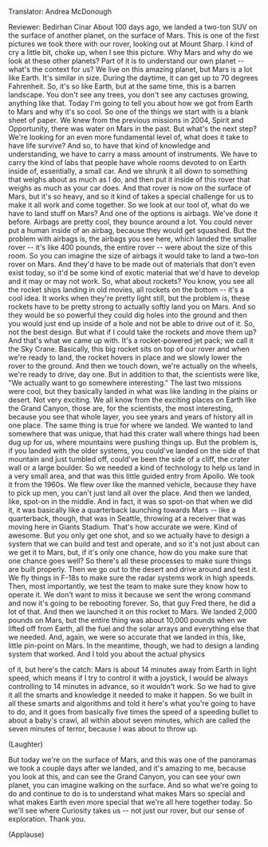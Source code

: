 

Translator: Andrea McDonough

Reviewer: Bedirhan Cinar
About 100 days ago,
we landed a two-ton SUV
on the surface of another planet,
on the surface of Mars.
This is one of the first pictures
we took there with our rover,
looking out at Mount Sharp.
I kind of cry a little bit,
choke up, when I see this picture.
Why Mars and why do we look
at these other planets?
Part of it is to understand
our own planet --
what&#39;s the context for us?
We live on this amazing planet,
but Mars is a lot like Earth.
It&#39;s similar in size.
During the daytime, it can
get up to 70 degrees Fahrenheit.
So, it&#39;s so like Earth,
but at the same time,
this is a barren landscape.
You don&#39;t see any trees,
you don&#39;t see any cactuses growing,
anything like that.
Today I&#39;m going to tell you
about how we got from Earth to Mars
and why it&#39;s so cool.
So one of the things we start with
is a blank sheet of paper.
We knew from the previous missions
in 2004, Spirit and Opportunity,
there was water on Mars in the past.
But what&#39;s the next step?
We&#39;re looking for an even more
fundamental level of,
what does it take to have life survive?
And so, to have that kind
of knowledge and understanding,
we have to carry
a mass amount of instruments.
We have to carry the kind of labs
that people have whole rooms
devoted to on Earth
inside of, essentially, a small car.
And we shrunk it all down
to something that weighs
about as much as I do,
and then put it inside of this rover
that weighs as much as your car does.
And that rover is now
on the surface of Mars,
but it&#39;s so heavy,
and so it kind of takes
a special challenge for us
to make it all work and come together.
So we look at our tool of,
what do we have to land stuff on Mars?
And one of the options is airbags.
We&#39;ve done it before.
Airbags are pretty cool,
they bounce around a lot.
You could never put a human
inside of an airbag,
because they would get squashed.
But the problem with airbags is,
the airbags you see here,
which landed the smaller rover --
it&#39;s like 400 pounds, the entire rover --
were about the size of this room.
So you can imagine the size
of airbags it would take
to land a two-ton rover on Mars.
And they&#39;d have to be made
out of materials
that don&#39;t even exist today,
so it&#39;d be some kind of exotic material
that we&#39;d have to develop
and it may or may not work.
So, what about rockets?
You know, you see all the rocket ships
landing in old movies,
all rockets on the bottom --
it&#39;s a cool idea.
It works when they&#39;re pretty light still,
but the problem is, these rockets
have to be pretty strong
to actually softly land you on Mars.
And so they would be so powerful
they could dig holes into the ground
and then you would just
end up inside of a hole
and not be able to drive out of it.
So, not the best design.
But what if I could take the rockets
and move them up?
And that&#39;s what we came up with.
It&#39;s a rocket-powered jet pack;
we call it the Sky Crane.
Basically, this big rocket
sits on top of our rover
and when we&#39;re ready to land,
the rocket hovers in place
and we slowly lower
the rover to the ground.
And then we touch down,
we&#39;re actually on the wheels,
we&#39;re ready to drive, day one.
But in addition to that,
the scientists were like,
&quot;We actually want to go
somewhere interesting.&quot;
The last two missions were cool,
but they basically landed in what was like
landing in the plains or desert.
Not very exciting.
We all know from the exciting places
on Earth like the Grand Canyon,
those are, for the scientists,
the most interesting,
because you see that whole layer,
you see years and years
of history all in one place.
The same thing is true
for where we landed.
We wanted to land somewhere
that was unique,
that had this crater wall
where things had been dug up for us,
where mountains were pushing things up.
But the problem is, if you landed
with the older systems,
you could&#39;ve landed on the side
of that mountain and just tumbled off,
could&#39;ve been the side of a cliff,
the crater wall or a large boulder.
So we needed a kind of technology
to help us land in a very small area,
and that was this little
guided entry from Apollo.
We took it from the 1960s.
We flew over like the manned vehicle,
because they have to pick up men,
you can&#39;t just land all over the place.
And then we landed, like,
spot-on in the middle.
And in fact, it was so spot-on
that when we did it,
it was basically like a quarterback
launching towards Mars --
like a quarterback, though,
that was in Seattle,
throwing at a receiver that was moving
here in Giants Stadium.
That&#39;s how accurate we were.
Kind of awesome.
But you only get one shot,
and so we actually have to design a system
that we can build and test and operate,
and so it&#39;s not just about
can we get it to Mars,
but, if it&#39;s only one chance,
how do you make sure
that one chance goes well?
So there&#39;s all these processes
to make sure things are built properly.
Then we go out to the desert
and drive around and test it.
We fly things in F-18s to make sure
the radar systems work in high speeds.
Then, most importantly, we test the team
to make sure they know how to operate it.
We don&#39;t want to miss it
because we sent the wrong command
and now it&#39;s going
to be rebooting forever.
So, that guy Fred there,
he did a lot of that.
And then we launched it
on this rocket to Mars.
We landed 2,000 pounds on Mars,
but the entire thing
was about 10,000 pounds
when we lifted off from Earth,
all the fuel and the solar arrays
and everything else that we needed.
And, again, we were so accurate
that we landed in this, like,
little pin-point on Mars.
In the meantime, though, we had to design
a landing system that worked.
And I told you about the actual physics

of it, but here&#39;s the catch:
Mars is about 14 minutes
away from Earth in light speed,
which means if I try
to control it with a joystick,
I would be always controlling
to 14 minutes in advance,
so it wouldn&#39;t work.
So we had to give it all the smarts
and knowledge it needed to make it happen.
So we built in all these
smarts and algorithms
and told it here&#39;s what
you&#39;re going to have to do,
and it goes from basically
five times the speed of a speeding bullet
to about a baby&#39;s crawl,
all within about seven minutes,
which are called
the seven minutes of terror,
because I was about to throw up.

(Laughter)

But today we&#39;re on the surface of Mars,
and this was one of the panoramas we took
a couple days after we landed,
and it&#39;s amazing to me,
because you look at this,
and can see the Grand Canyon,
you can see your own planet,
you can imagine walking on the surface.
And so what we&#39;re going to do
and continue to do
is to understand
what makes Mars so special
and what makes Earth even more special
that we&#39;re all here together today.
So we&#39;ll see where Curiosity takes us --
not just our rover,
but our sense of exploration.
Thank you.

(Applause)

